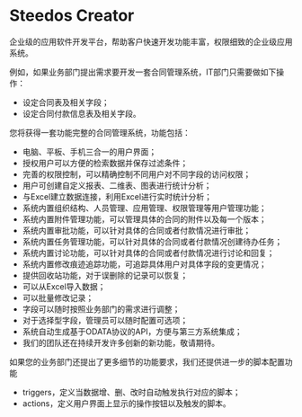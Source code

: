 # Steedos Creator
企业级的应用软件开发平台，帮助客户快速开发功能丰富，权限细致的企业级应用系统。

例如，如果业务部门提出需求要开发一套合同管理系统，IT部门只需要做如下操作：
- 设定合同表及相关字段；
- 设定合同付款信息表及相关字段。

您将获得一套功能完整的合同管理系统，功能包括：
- 电脑、平板、手机三合一的用户界面；
- 授权用户可以方便的检索数据并保存过滤条件；
- 完善的权限控制，可以精确控制不同用户对不同字段的访问权限；
- 用户可创建自定义报表、二维表、图表进行统计分析；
- 与Excel建立数据连接，利用Excel进行实时统计分析；
- 系统内置组织结构、人员管理、应用管理、权限管理等用户管理功能；
- 系统内置附件管理功能，可以管理具体的合同的附件以及每一个版本；
- 系统内置审批功能，可以针对具体的合同或者付款情况进行审批；
- 系统内置任务管理功能，可以针对具体的合同或者付款情况创建待办任务；
- 系统内置讨论功能，可以针对具体的合同或者付款情况进行讨论和回复；
- 系统内置修改痕迹追踪功能，可追踪具体用户对具体字段的变更情况；
- 提供回收站功能，对于误删除的记录可以恢复；
- 可以从Excel导入数据；
- 可以批量修改记录；
- 字段可以随时按照业务部门的需求进行调整；
- 对于选择型字段，管理员可以随时配置可选项；
- 系统自动生成基于ODATA协议的API，方便与第三方系统集成；
- 我们的团队还在持续开发许多创新的新功能，敬请期待。

如果您的业务部门还提出了更多细节的功能要求，我们还提供进一步的脚本配置功能
- triggers，定义当数据增、删、改时自动触发执行对应的脚本；
- actions，定义用户界面上显示的操作按钮以及触发的脚本。
